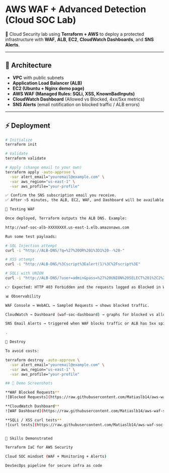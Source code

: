 # AWS WAF + Advanced Detection (Cloud SOC Lab)

🚀 Cloud Security lab using **Terraform + AWS** to deploy a protected infrastructure with **WAF**, **ALB**, **EC2**, **CloudWatch Dashboards**, and **SNS Alerts**.

---

## 📌 Architecture
- **VPC** with public subnets
- **Application Load Balancer (ALB)**
- **EC2 (Ubuntu + Nginx demo page)**
- **AWS WAF (Managed Rules: SQLi, XSS, KnownBadInputs)**
- **CloudWatch Dashboard** (Allowed vs Blocked, 4xx/5xx metrics)
- **SNS Alerts** (email notification on blocked traffic / ALB errors)

---

## ⚡ Deployment

```bash
# Initialize
terraform init

# Validate
terraform validate

# Apply (change email to your own)
terraform apply -auto-approve \
  -var alert_email="youremail@example.com" \
  -var aws_region="us-east-1" \
  -var aws_profile="your-profile"

✅ Confirm the SNS subscription email you receive.
✅ After ~5 minutes, the ALB, EC2, WAF, and Dashboard will be available.

🔎 Testing WAF

Once deployed, Terraform outputs the ALB DNS. Example:

http://waf-soc-alb-XXXXXXXX.us-east-1.elb.amazonaws.com

Run some test payloads:

# SQL Injection attempt
curl -i "http://ALB-DNS/?q=%27%20OR%201%3D1%20--%20-"

# XSS attempt
curl -i "http://ALB-DNS/%3Cscript%3Ealert(1)%3C%2Fscript%3E"

# SQLi with UNION
curl -i "http://ALB-DNS/?user=admin&pass=%27%20UNION%20SELECT%201%2C2%20--%20-"

👉 Expected: HTTP 403 Forbidden and the requests logged as Blocked in WAF.

📊 Observability

WAF Console → WebACL → Sampled Requests → shows blocked traffic.

CloudWatch → Dashboard (waf-soc-dashboard) → graphs for blocked vs allowed requests.

SNS Email Alerts → triggered when WAF blocks traffic or ALB has 5xx spikes.

.

🧹 Destroy

To avoid costs:

terraform destroy -auto-approve \
  -var alert_email="youremail@example.com" \
  -var aws_region="us-east-1" \
  -var aws_profile="your-profile"

## 📸 Demo Screenshots

**WAF Blocked Requests**  
![Blocked Requests](https://raw.githubusercontent.com/Matiaslb14/aws-waf-soc-terraform/main/images/waf-blocked-requests.png?raw=1)

**CloudWatch Dashboard**  
![WAF Dashboard](https://raw.githubusercontent.com/Matiaslb14/aws-waf-soc-terraform/main/images/waf-dashboard.png?raw=1)

**SQLi / XSS curl tests**  
![curl tests](https://raw.githubusercontent.com/Matiaslb14/aws-waf-soc-terraform/main/images/waf-curl-tests.png?raw=1)


🔐 Skills Demonstrated

Terraform IaC for AWS Security

Cloud SOC mindset (WAF + Monitoring + Alerts)

DevSecOps pipeline for secure infra as code
